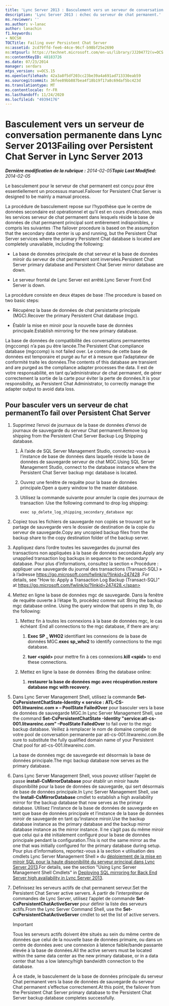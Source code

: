 ```yaml
---
title: 'Lync Server 2013 : Basculement vers un serveur de conversation permanente'
description: 'Lync Server 2013 : échec du serveur de chat permanent.'
ms.reviewer: ''
ms.author: v-lanac
author: lanachin
f1.keywords:
- NOCSH
TOCTitle: Failing over Persistent Chat Server
ms:assetid: 2cd79ffd-fee6-44ce-96cf-b98bf25e2690
ms:mtpsurl: https://technet.microsoft.com/en-us/library/JJ204772(v=OCS.15)
ms:contentKeyID: 48183726
ms.date: 07/23/2014
manager: serdars
mtps_version: v=OCS.15
ms.openlocfilehash: 42a3a8f5df203cc23be39a4a691ad713330eab59
ms.sourcegitcommit: 36fee89bb887bea4f18b19f17a8c69daf5bc423d
ms.translationtype: MT
ms.contentlocale: fr-FR
ms.lasthandoff: 11/24/2020
ms.locfileid: "49394176"
---
```

# <a name="failing-over-persistent-chat-server-in-lync-server-2013"></a><span data-ttu-id="d2182-103">Basculement vers un serveur de conversation permanente dans Lync Server 2013</span><span class="sxs-lookup"><span data-stu-id="d2182-103">Failing over Persistent Chat Server in Lync Server 2013</span></span>

<div data-xmlns="http://www.w3.org/1999/xhtml">

<div class="topic" data-xmlns="http://www.w3.org/1999/xhtml" data-msxsl="urn:schemas-microsoft-com:xslt" data-cs="https://msdn.microsoft.com/">

<div data-asp="https://msdn2.microsoft.com/asp">



</div>

<div id="mainSection">

<div id="mainBody"><span data-ttu-id="d2182-104">

<span> </span></span><span class="sxs-lookup"><span data-stu-id="d2182-104">

<span> </span></span></span>

<span data-ttu-id="d2182-105">_**Dernière modification de la rubrique :** 2014-02-05_</span><span class="sxs-lookup"><span data-stu-id="d2182-105">_**Topic Last Modified:** 2014-02-05_</span></span>

<span data-ttu-id="d2182-106">Le basculement pour le serveur de chat permanent est conçu pour être essentiellement un processus manuel.</span><span class="sxs-lookup"><span data-stu-id="d2182-106">Failover for Persistent Chat Server is designed to be mainly a manual process.</span></span>

<span data-ttu-id="d2182-107">La procédure de basculement repose sur l’hypothèse que le centre de données secondaire est opérationnel et qu’il est en cours d’exécution, mais les services serveur de chat permanent dans lesquels réside la base de données de chat permanent principal sont entièrement indisponibles, y compris les suivantes :</span><span class="sxs-lookup"><span data-stu-id="d2182-107">The failover procedure is based on the assumption that the secondary data center is up and running, but the Persistent Chat Server services where the primary Persistent Chat database is located are completely unavailable, including the following:</span></span>

  - <span data-ttu-id="d2182-108">La base de données principale de chat serveur et la base de données miroir du serveur de chat permanent sont inversées.</span><span class="sxs-lookup"><span data-stu-id="d2182-108">Persistent Chat Server primary database and Persistent Chat Server mirror database are down.</span></span>

  - <span data-ttu-id="d2182-109">Le serveur frontal de Lync Server est arrêté.</span><span class="sxs-lookup"><span data-stu-id="d2182-109">Lync Server Front End Server is down.</span></span>

<span data-ttu-id="d2182-110">La procédure consiste en deux étapes de base :</span><span class="sxs-lookup"><span data-stu-id="d2182-110">The procedure is based on two basic steps:</span></span>

  - <span data-ttu-id="d2182-111">Récupérez la base de données de chat persistante principale (MGC).</span><span class="sxs-lookup"><span data-stu-id="d2182-111">Recover the primary Persistent Chat database (mgc).</span></span>

  - <span data-ttu-id="d2182-112">Établir la mise en miroir pour la nouvelle base de données principale.</span><span class="sxs-lookup"><span data-stu-id="d2182-112">Establish mirroring for the new primary database.</span></span>

<span data-ttu-id="d2182-113">La base de données de compatibilité des conversations permanentes (mgccomp) n’a pas pu être lancée.</span><span class="sxs-lookup"><span data-stu-id="d2182-113">The Persistent Chat compliance database (mgccomp) is not failed over.</span></span> <span data-ttu-id="d2182-114">Le contenu de cette base de données est temporaire et purgé au fur et à mesure que l’adaptateur de conformité traite les données.</span><span class="sxs-lookup"><span data-stu-id="d2182-114">The contents of this database are transient and are purged as the compliance adapter processes the data.</span></span> <span data-ttu-id="d2182-115">Il est de votre responsabilité, en tant qu’administrateur de chat permanent, de gérer correctement la sortie de la carte pour éviter la perte de données.</span><span class="sxs-lookup"><span data-stu-id="d2182-115">It is your responsibility, as Persistent Chat Administrator, to correctly manage the adapter output to avoid data loss.</span></span>

<div>

## <a name="to-fail-over-persistent-chat-server"></a><span data-ttu-id="d2182-116">Pour basculer vers un serveur de chat permanent</span><span class="sxs-lookup"><span data-stu-id="d2182-116">To fail over Persistent Chat Server</span></span>

1.  <span data-ttu-id="d2182-117">Supprimez l’envoi de journaux de la base de données d’envoi de journaux de sauvegarde du serveur Chat permanent.</span><span class="sxs-lookup"><span data-stu-id="d2182-117">Remove log shipping from the Persistent Chat Server Backup Log Shipping database.</span></span>
    
    1.  <span data-ttu-id="d2182-118">À l’aide de SQL Server Management Studio, connectez-vous à l’instance de base de données dans laquelle réside la base de données de sauvegarde serveur de chat MGC.</span><span class="sxs-lookup"><span data-stu-id="d2182-118">Using SQL Server Management Studio, connect to the database instance where the Persistent Chat Server backup mgc database is located.</span></span>
    
    2.  <span data-ttu-id="d2182-119">Ouvrez une fenêtre de requête pour la base de données principale.</span><span class="sxs-lookup"><span data-stu-id="d2182-119">Open a query window to the master database.</span></span>
    
    3.  <span data-ttu-id="d2182-120">Utilisez la commande suivante pour annuler la copie des journaux de transaction :</span><span class="sxs-lookup"><span data-stu-id="d2182-120">Use the following command to drop log shipping:</span></span>
        
            exec sp_delete_log_shipping_secondary_database mgc

2.  <span data-ttu-id="d2182-121">Copiez tous les fichiers de sauvegarde non copiés se trouvant sur le partage de sauvegarde vers le dossier de destination de la copie du serveur de sauvegarde.</span><span class="sxs-lookup"><span data-stu-id="d2182-121">Copy any uncopied backup files from the backup share to the copy destination folder of the backup server.</span></span>

3.  <span data-ttu-id="d2182-122">Appliquez dans l’ordre toutes les sauvegardes du journal des transactions non appliquées à la base de données secondaire.</span><span class="sxs-lookup"><span data-stu-id="d2182-122">Apply any unapplied transaction log backups in sequence to the secondary database.</span></span> <span data-ttu-id="d2182-123">Pour plus d’informations, consultez la section « Procédure : appliquer une sauvegarde du journal des transactions (Transact-SQL) » à l’adresse https://go.microsoft.com/fwlink/p/?linkid=247428 .</span><span class="sxs-lookup"><span data-stu-id="d2182-123">For details, see "How to: Apply a Transaction Log Backup (Transact-SQL)" at https://go.microsoft.com/fwlink/p/?linkid=247428.</span></span>

4.  <span data-ttu-id="d2182-p103">Mettez en ligne la base de données mgc de sauvegarde. Dans la fenêtre de requête ouverte à l’étape 1b, procédez comme suit :</span><span class="sxs-lookup"><span data-stu-id="d2182-p103">Bring the backup mgc database online. Using the query window that opens in step 1b, do the following:</span></span>
    
    1.  <span data-ttu-id="d2182-126">Mettez fin à toutes les connexions à la base de données mgc, le cas échéant :</span><span class="sxs-lookup"><span data-stu-id="d2182-126">End all connections to the mgc database, if there are any:</span></span>
        
        1.  <span data-ttu-id="d2182-127">**Exec SP \_ WHO2** identifiant les connexions de la base de données MGC.</span><span class="sxs-lookup"><span data-stu-id="d2182-127">**exec sp\_who2** to identify connections to the mgc database.</span></span>
        
        2.  <span data-ttu-id="d2182-128">**tuer \<spid\>** pour mettre fin à ces connexions.</span><span class="sxs-lookup"><span data-stu-id="d2182-128">**kill \<spid\>** to end these connections.</span></span>
    
    2.  <span data-ttu-id="d2182-129">Mettez en ligne la base de données :</span><span class="sxs-lookup"><span data-stu-id="d2182-129">Bring the database online:</span></span>
        
        1.  <span data-ttu-id="d2182-130">**restaurer la base de données mgc avec récupération**.</span><span class="sxs-lookup"><span data-stu-id="d2182-130">**restore database mgc with recovery**.</span></span>

5.  <span data-ttu-id="d2182-131">Dans Lync Server Management Shell, utilisez la commande **Set-CsPersistentChatState-Identity « service : ATL-CS-001.litwareinc.com » – PoolState FailedOver** pour basculer vers la base de données de sauvegarde MGC.</span><span class="sxs-lookup"><span data-stu-id="d2182-131">In Lync Server Management Shell, use the command **Set-CsPersistentChatState -Identity "service:atl-cs-001.litwareinc.com" –PoolState FailedOver** to fail over to the mgc backup database.</span></span> <span data-ttu-id="d2182-132">Veillez à remplacer le nom de domaine complet de votre pool de conversation permanente par atl-cs-001.litwareinc.com.</span><span class="sxs-lookup"><span data-stu-id="d2182-132">Be sure to substitute the fully qualified domain name of your Persistent Chat pool for atl-cs-001.litwareinc.com.</span></span>
    
    <span data-ttu-id="d2182-133">La base de données mgc de sauvegarde est désormais la base de données principale.</span><span class="sxs-lookup"><span data-stu-id="d2182-133">The mgc backup database now serves as the primary database.</span></span>

6.  <span data-ttu-id="d2182-134">Dans Lync Server Management Shell, vous pouvez utiliser l’applet de passe **install-CsMirrorDatabase** pour établir un miroir haute disponibilité pour la base de données de sauvegarde, qui sert désormais de base de données principale.</span><span class="sxs-lookup"><span data-stu-id="d2182-134">In Lync Server Management Shell, use the **Install-CsMirrorDatabase** cmdlet to establish a high availability mirror for the backup database that now serves as the primary database.</span></span> <span data-ttu-id="d2182-135">Utilisez l’instance de la base de données de sauvegarde en tant que base de données principale et l’instance de la base de données miroir de sauvegarde en tant qu’instance miroir.</span><span class="sxs-lookup"><span data-stu-id="d2182-135">Use the backup database instance as the primary database and the backup mirror database instance as the mirror instance.</span></span> <span data-ttu-id="d2182-136">Il ne s’agit pas du même miroir que celui qui a été initialement configuré pour la base de données principale pendant la configuration.</span><span class="sxs-lookup"><span data-stu-id="d2182-136">This is not the same mirror as the one that was initially configured for the primary database during setup.</span></span> <span data-ttu-id="d2182-137">Pour plus d’informations, reportez-vous à la section « utilisation des cmdlets Lync Server Management Shell » du [déploiement de la mise en miroir SQL pour la haute disponibilité du serveur principal dans Lync Server 2013](lync-server-2013-deploying-sql-mirroring-for-back-end-server-high-availability.md).</span><span class="sxs-lookup"><span data-stu-id="d2182-137">For details, see the section "Using Lync Server Management Shell Cmdlets" in [Deploying SQL mirroring for Back End Server high availability in Lync Server 2013](lync-server-2013-deploying-sql-mirroring-for-back-end-server-high-availability.md).</span></span>

7.  <span data-ttu-id="d2182-138">Définissez les serveurs actifs de chat permanent serveur.</span><span class="sxs-lookup"><span data-stu-id="d2182-138">Set the Persistent Chat Server active servers.</span></span> <span data-ttu-id="d2182-139">À partir de l’interpréteur de commandes de Lync Server, utilisez l’applet de commande **Set-CsPersistentChatActiveServer** pour définir la liste des serveurs actifs.</span><span class="sxs-lookup"><span data-stu-id="d2182-139">From the Lync Server Command Shell, use the **Set-CsPersistentChatActiveServer** cmdlet to set the list of active servers.</span></span>
    
    <div>
    

    > [!IMPORTANT]  
    > <span data-ttu-id="d2182-140">Tous les serveurs actifs doivent être situés au sein du même centre de données que celui de la nouvelle base de données primaire, ou dans un centre de données avec une connexion à latence faible/bande passante élevée à la base de données.</span><span class="sxs-lookup"><span data-stu-id="d2182-140">All the active servers must be located within the same data center as the new primary database, or in a data center that has a low latency/high bandwidth connection to the database.</span></span>

    
    </div>
    
    <span data-ttu-id="d2182-141">À ce stade, le basculement de la base de données principale du serveur Chat permanent vers la base de données de sauvegarde du serveur Chat permanent s’effectue correctement.</span><span class="sxs-lookup"><span data-stu-id="d2182-141">At this point, the failover from the Persistent Chat Server primary database to the Persistent Chat Server backup database completes successfully.</span></span>

<span data-ttu-id="d2182-142"></div>

</div>

<span> </span>

</div>

</div>

</span><span class="sxs-lookup"><span data-stu-id="d2182-142"></div>

</div>

<span> </span>

</div>

</div>

</span></span></div>

